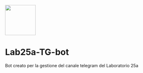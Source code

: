 <!-- ![immagine](https://github.com/francosalvucci14/Lab25a-TG-bot/assets/120756925/1a88ea29-4f11-4f64-bbb9-8018ff92c3c1 | width=200)-->
 
 <img src="https://github.com/francosalvucci14/Lab25a-TG-bot/assets/120756925/1a88ea29-4f11-4f64-bbb9-8018ff92c3c1.png" width="100" height="100">
 
# Lab25a-TG-bot

Bot creato per la gestione del canale telegram del Laboratorio 25a
